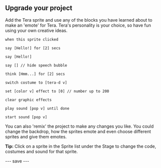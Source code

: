 ## Upgrade your project

Add the Tera sprite and use any of the blocks you have learned about to make an 'emote' for Tera.
Tera's personality is your choice, so have fun using your own creative ideas.

```blocks3
when this sprite clicked

say [Hello!] for [2] secs

say [Hello!]

say [] // hide speech bubble

think [Hmm...] for [2] secs

switch costume to [tera-d v]

set [color v] effect to [0] // number up to 200

clear graphic effects

play sound [pop v] until done

start sound [pop v]
```

You can also 'remix' the project to make any changes you like. You could change the backdrop, how the sprites emote and even choose different sprites and give them emotes.

**Tip:** Click on a sprite in the Sprite list under the Stage to change the code, costumes and sound for that sprite. 

--- save ---
